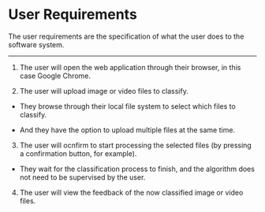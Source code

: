 # User Requirements

The user requirements are the specification of what the user does to the software system.


---


1. The user will open the web application through their browser, in this case Google Chrome.


2. The user will upload image or video files to classify.

- They browse through their local file system to select which files to classify.

- And they have the option to upload multiple files at the same time.


3. The user will ocnfirm to start processing the selected files (by pressing a confirmation button, for example).

- They wait for the classification process to finish, and the algorithm does not need to be supervised by the user.


4. The user will view the feedback of the now classified image or video files.

